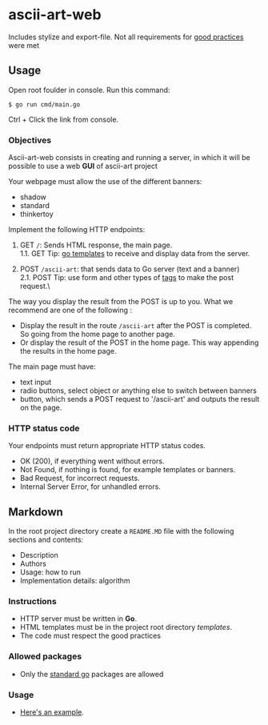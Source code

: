 # ascii-art-web 
Includes stylize and export-file. Not all requirements for [good practices](https://github.com/01-edu/public/blob/master/subjects/good-practices/README.md) were met

## Usage
Open root foulder in console. Run this command:
```
$ go run cmd/main.go
```
Ctrl + Click the link from console.

### Objectives

Ascii-art-web consists in creating and running a server, in which it will be possible to use a web **GUI** of ascii-art project

Your webpage must allow the use of the different banners:

- shadow
- standard
- thinkertoy

Implement the following HTTP endpoints:

1. GET `/`: Sends HTML response, the main page.\
   1.1. GET Tip: [go templates](https://golang.org/pkg/html/template/) to receive and display data from the server.

2. POST `/ascii-art`: that sends data to Go server (text and a banner)\
   2.1. POST Tip: use form and other types of [tags](https://developer.mozilla.org/en-US/docs/Web/HTML/Element) to make the post request.\

The way you display the result from the POST is up to you. What we recommend are one of the following :

- Display the result in the route `/ascii-art` after the POST is completed. So going from the home page to another page.
- Or display the result of the POST in the home page. This way appending the results in the home page.

The main page must have:

- text input
- radio buttons, select object or anything else to switch between banners
- button, which sends a POST request to '/ascii-art' and outputs the result on the page.

### HTTP status code

Your endpoints must return appropriate HTTP status codes.

- OK (200), if everything went without errors.
- Not Found, if nothing is found, for example templates or banners.
- Bad Request, for incorrect requests.
- Internal Server Error, for unhandled errors.

## Markdown

In the root project directory create a `README.MD` file with the following sections and contents:

- Description
- Authors
- Usage: how to run
- Implementation details: algorithm

### Instructions

- HTTP server must be written in **Go**.
- HTML templates must be in the project root directory _templates_.
- The code must respect the good practices

### Allowed packages

- Only the [standard go](https://golang.org/pkg/) packages are allowed

### Usage

- [Here's an example](http://patorjk.com/software/taag/#p=display&f=Graffiti&t=Type%20Something%20).
